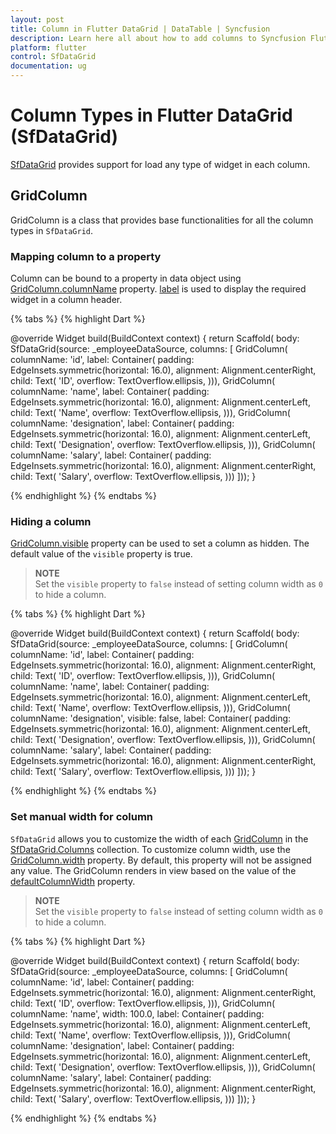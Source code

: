 ```yaml
---
layout: post
title: Column in Flutter DataGrid | DataTable | Syncfusion
description: Learn here all about how to add columns to Syncfusion Flutter DataGrid (SfDataGrid) control and more.
platform: flutter
control: SfDataGrid
documentation: ug
---
```


# Column Types in Flutter DataGrid (SfDataGrid)

[SfDataGrid](https://pub.dev/documentation/syncfusion_flutter_datagrid/latest/datagrid/SfDataGrid-class.html) provides support for load any type of widget in each column.

## GridColumn

GridColumn is a class that provides base functionalities for all the column types in `SfDataGrid`.

### Mapping column to a property

Column can be bound to a property in data object using [GridColumn.columnName](https://pub.dev/documentation/syncfusion_flutter_datagrid/latest/datagrid/GridColumn/columnName.html) property. [label](https://pub.dev/documentation/syncfusion_flutter_datagrid/latest/datagrid/GridColumn/label.html) is used to display the required widget in a column header. 

{% tabs %}
{% highlight Dart %} 
 
@override
Widget build(BuildContext context) {
  return Scaffold(
      body: SfDataGrid(source: _employeeDataSource, columns: <GridColumn>[
    GridColumn(
        columnName: 'id',
        label: Container(
            padding: EdgeInsets.symmetric(horizontal: 16.0),
            alignment: Alignment.centerRight,
            child: Text(
              'ID',
              overflow: TextOverflow.ellipsis,
            ))),
    GridColumn(
        columnName: 'name',
        label: Container(
            padding: EdgeInsets.symmetric(horizontal: 16.0),
            alignment: Alignment.centerLeft,
            child: Text(
              'Name',
              overflow: TextOverflow.ellipsis,
            ))),
    GridColumn(
        columnName: 'designation',
        label: Container(
            padding: EdgeInsets.symmetric(horizontal: 16.0),
            alignment: Alignment.centerLeft,
            child: Text(
              'Designation',
              overflow: TextOverflow.ellipsis,
            ))),
    GridColumn(
        columnName: 'salary',
        label: Container(
            padding: EdgeInsets.symmetric(horizontal: 16.0),
            alignment: Alignment.centerRight,
            child: Text(
              'Salary',
              overflow: TextOverflow.ellipsis,
            )))
  ]));
}

{% endhighlight %}
{% endtabs %}

### Hiding a column

[GridColumn.visible](https://pub.dev/documentation/syncfusion_flutter_datagrid/latest/datagrid/GridColumn/visible.html) property can be used to set a column as hidden. The default value of the `visible` property is true.

>**NOTE**  
   Set the `visible` property to `false` instead of setting column width as `0` to hide a column.

{% tabs %}
{% highlight Dart %} 
 
@override
Widget build(BuildContext context) {
  return Scaffold(
      body: SfDataGrid(source: _employeeDataSource, columns: <GridColumn>[
    GridColumn(
        columnName: 'id',
        label: Container(
            padding: EdgeInsets.symmetric(horizontal: 16.0),
            alignment: Alignment.centerRight,
            child: Text(
              'ID',
              overflow: TextOverflow.ellipsis,
            ))),
    GridColumn(
        columnName: 'name',
        label: Container(
            padding: EdgeInsets.symmetric(horizontal: 16.0),
            alignment: Alignment.centerLeft,
            child: Text(
              'Name',
              overflow: TextOverflow.ellipsis,
            ))),
    GridColumn(
        columnName: 'designation',
        visible: false,
        label: Container(
            padding: EdgeInsets.symmetric(horizontal: 16.0),
            alignment: Alignment.centerLeft,
            child: Text(
              'Designation',
              overflow: TextOverflow.ellipsis,
            ))),
    GridColumn(
        columnName: 'salary',
        label: Container(
            padding: EdgeInsets.symmetric(horizontal: 16.0),
            alignment: Alignment.centerRight,
            child: Text(
              'Salary',
              overflow: TextOverflow.ellipsis,
            )))
  ]));
}

{% endhighlight %}
{% endtabs %}

### Set manual width for column

`SfDataGrid` allows you to customize the width of each [GridColumn](https://pub.dev/documentation/syncfusion_flutter_datagrid/latest/datagrid/GridColumn-class.html) in the [SfDataGrid.Columns](https://pub.dev/documentation/syncfusion_flutter_datagrid/latest/datagrid/SfDataGrid/columns.html) collection. To customize column width, use the [GridColumn.width](https://pub.dev/documentation/syncfusion_flutter_datagrid/latest/datagrid/GridColumn/width.html) property. By default, this property will not be assigned any value. The GridColumn renders in view based on the value of the [defaultColumnWidth](https://pub.dev/documentation/syncfusion_flutter_datagrid/latest/datagrid/SfDataGrid/defaultColumnWidth.html) property.

>**NOTE**  
   Set the `visible` property to `false` instead of setting column width as `0` to hide a column.

{% tabs %}
{% highlight Dart %} 
 
@override
Widget build(BuildContext context) {
  return Scaffold(
      body: SfDataGrid(source: _employeeDataSource, columns: <GridColumn>[
    GridColumn(
        columnName: 'id',
        label: Container(
            padding: EdgeInsets.symmetric(horizontal: 16.0),
            alignment: Alignment.centerRight,
            child: Text(
              'ID',
              overflow: TextOverflow.ellipsis,
            ))),
    GridColumn(
        columnName: 'name',
        width: 100.0,
        label: Container(
            padding: EdgeInsets.symmetric(horizontal: 16.0),
            alignment: Alignment.centerLeft,
            child: Text(
              'Name',
              overflow: TextOverflow.ellipsis,
            ))),
    GridColumn(
        columnName: 'designation',
        label: Container(
            padding: EdgeInsets.symmetric(horizontal: 16.0),
            alignment: Alignment.centerLeft,
            child: Text(
              'Designation',
              overflow: TextOverflow.ellipsis,
            ))),
    GridColumn(
        columnName: 'salary',
        label: Container(
            padding: EdgeInsets.symmetric(horizontal: 16.0),
            alignment: Alignment.centerRight,
            child: Text(
              'Salary',
              overflow: TextOverflow.ellipsis,
            )))
  ]));
}

{% endhighlight %}
{% endtabs %}